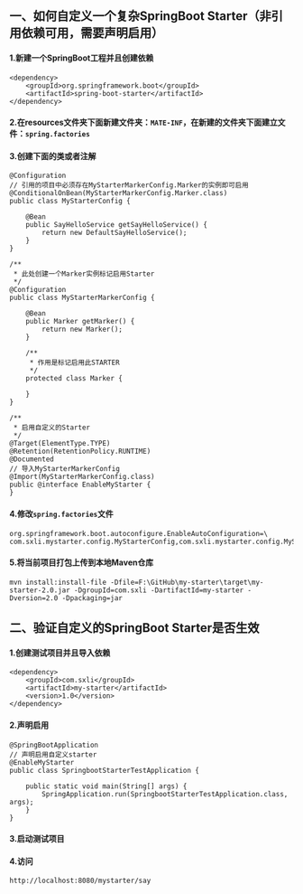 ## 一、如何自定义一个复杂SpringBoot Starter（非引用依赖可用，需要声明启用）
#### 1.新建一个SpringBoot工程并且创建依赖
    <dependency>
        <groupId>org.springframework.boot</groupId>
        <artifactId>spring-boot-starter</artifactId>
    </dependency>
#### 2.在resources文件夹下面新建文件夹：`MATE-INF`，在新建的文件夹下面建立文件：`spring.factories`

#### 3.创建下面的类或者注解
    @Configuration
    // 引用的项目中必须存在MyStarterMarkerConfig.Marker的实例即可启用
    @ConditionalOnBean(MyStarterMarkerConfig.Marker.class)
    public class MyStarterConfig {
    
        @Bean
        public SayHelloService getSayHelloService() {
            return new DefaultSayHelloService();
        }
    }
    
    /**
     * 此处创建一个Marker实例标记启用Starter
     */
    @Configuration
    public class MyStarterMarkerConfig {
    
        @Bean
        public Marker getMarker() {
            return new Marker();
        }
    
        /**
         * 作用是标记启用此STARTER
         */
        protected class Marker {
    
        }
    }
    
    /**
     * 启用自定义的Starter
     */
    @Target(ElementType.TYPE)
    @Retention(RetentionPolicy.RUNTIME)
    @Documented
    // 导入MyStarterMarkerConfig
    @Import(MyStarterMarkerConfig.class)
    public @interface EnableMyStarter {
    }
#### 4.修改`spring.factories`文件
    org.springframework.boot.autoconfigure.EnableAutoConfiguration=\
    com.sxli.mystarter.config.MyStarterConfig,com.sxli.mystarter.config.MyStarterMarkerConfig
#### 5.将当前项目打包上传到本地Maven仓库
    mvn install:install-file -Dfile=F:\GitHub\my-starter\target\my-starter-2.0.jar -DgroupId=com.sxli -DartifactId=my-starter -Dversion=2.0 -Dpackaging=jar
## 二、验证自定义的SpringBoot Starter是否生效
#### 1.创建测试项目并且导入依赖
    <dependency>
        <groupId>com.sxli</groupId>
        <artifactId>my-starter</artifactId>
        <version>1.0</version>
    </dependency>
#### 2.声明启用
    @SpringBootApplication
    // 声明启用自定义starter
    @EnableMyStarter
    public class SpringbootStarterTestApplication {
    
        public static void main(String[] args) {
            SpringApplication.run(SpringbootStarterTestApplication.class, args);
        }
    }
#### 3.启动测试项目
#### 4.访问
    http://localhost:8080/mystarter/say

